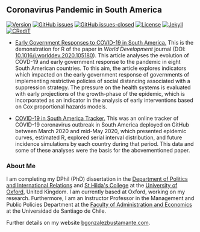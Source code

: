 ## Coronavirus Pandemic in South America

[![Version](https://img.shields.io/badge/version-v3.8.5-blue.svg)](https://github.com/bgonzalezbustamante/COVID-19-South-America/blob/master/changelog.txt) [![GitHub issues](https://img.shields.io/github/issues/bgonzalezbustamante/COVID-19-South-America.svg)](https://github.com/bgonzalezbustamante/COVID-19-South-America/issues/) [![GitHub issues-closed](https://img.shields.io/github/issues-closed/bgonzalezbustamante/COVID-19-South-America.svg)](https://github.com/bgonzalezbustamante/COVID-19-South-America/issues?q=is%3Aissue+is%3Aclosed) [![License](https://img.shields.io/badge/license-CC--BY--4.0-black)](https://github.com/bgonzalezbustamante/COVID-19-South-America/blob/master/LICENSE.txt) [![Jekyll](https://img.shields.io/badge/made%20with-Jekyll-1f425f.svg)](https://jekyllrb.com/) [![CRediT](https://img.shields.io/badge/contributions-CRediT-pink.svg)](https://bgonzalezbustamante.com/project/covid-19-south-america/)

- [Early Government Responses to COVID-19 in South America.](Early-Responses.md) This is the demonstration for R of the paper in *World Development* journal (DOI: [10.1016/j.worlddev.2020.105180](https://doi.org/10.1016/j.worlddev.2020.105180)). This article analyses the evolution of COVD-19 and early government response to the pandemic in eight South American countries. To this aim, the article explores indicators which impacted on the early government response of governments of implementing restrictive policies of social distancing associated with a suppression strategy. The pressure on the health systems is evaluated with early projections of the growth-phase of the epidemic, which is incorporated as an indicator in the analysis of early interventions based on Cox proportional hazards models.

- [COVID-19 in South America Tracker.](Tracker.md) This was an online tracker of COVID-19 coronavirus outbreak in South America deployed on GitHub between March 2020 and mid-May 2020, which presented epidemic curves, estimated R, explored serial interval distribution, and future incidence simulations by each country during that period. This data and some of these analyses were the basis for the abovementioned paper.

### About Me

I am completing my DPhil (PhD) dissertation in the [Department of Politics and International Relations](https://www.politics.ox.ac.uk/) and [St Hilda's College](https://www.sthildas.ox.ac.uk/) at the [University of Oxford](http://www.ox.ac.uk/), United Kingdom. I am currently based at Oxford, working on my research. Furthermore, I am an Instructor Professor in the Management and Public Policies Department at the [Faculty of Administration and Economics](https://fae.usach.cl/) at the Universidad de Santiago de Chile.

Further details on my website [bgonzalezbustamante.com](https://bgonzalezbustamante.com/).
